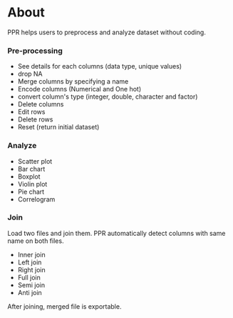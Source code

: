 # About

PPR helps users to preprocess and analyze dataset without coding.

### Pre-processing
- See details for each columns (data type, unique values)
- drop NA
- Merge columns by specifying a name
- Encode columns (Numerical and One hot)
- convert column's type (integer, double, character and factor)
- Delete columns
- Edit rows
- Delete rows
- Reset (return initial dataset)

### Analyze
- Scatter plot
- Bar chart
- Boxplot
- Violin plot
- Pie chart
- Correlogram

### Join
Load two files and join them. PPR automatically detect columns with same name on both files.
- Inner join
- Left join
- Right join
- Full join
- Semi join
- Anti join

After joining, merged file is exportable.
